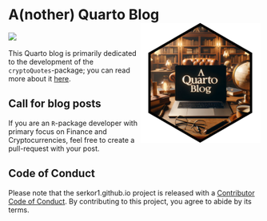 
<!-- README.md is generated from README.Rmd. Please edit that file -->

# A(nother) Quarto Blog <a href="https://serkor1.github.io/"><img src="images/main.png" align="right" height="240" alt="cryptocurrency blog in R"/></a>

<!-- badges: start -->

![](https://github.com/serkor1/serkor1.github.io/actions/workflows/publish.yml/badge.svg)
<!-- badges: end -->

This Quarto blog is primarily dedicated to the development of the
`cryptoQuotes`-package; you can read more about it
[here](https://github.com/serkor1/cryptoQuotes).

## Call for blog posts

If you are an `R`-package developer with primary focus on Finance and
Cryptocurrencies, feel free to create a pull-request with your post.

## Code of Conduct

Please note that the serkor1.github.io project is released with a
[Contributor Code of
Conduct](https://contributor-covenant.org/version/2/1/CODE_OF_CONDUCT.html).
By contributing to this project, you agree to abide by its terms.
